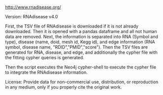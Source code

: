 http://www.rnadisease.org/

Version: RNAdisease v4.0

First, the TSV file of RNAdisease is downloaded if it is not already downloaded. Then it is opened with a pandas dataframe and all not human data are removed. Next, the information is separated into RNA (Symbol and type), disease (name, doid, mesh id, Kegg id), and edge information (RNA symbol, disease name, "RDID","PMID","score"). Then the TSV files are generated for RNA, disease, and edge, and additionally the cypher file with the fitting cypher queries is generated.

Then the script executes the Neo4j cypher-shell to execute the cypher file to integrate the RNAdisease information.


License:  Provide data for non-commercial use, distribution, or reproduction in any medium, only if you properly cite the original work.